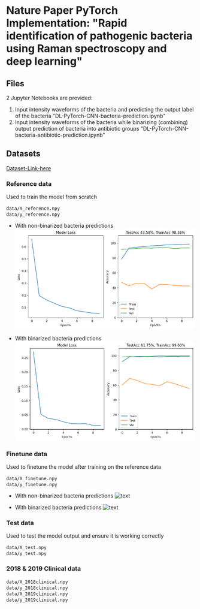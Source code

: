 # Nature Paper PyTorch Implementation: "Rapid identification of pathogenic bacteria using Raman spectroscopy and deep learning"

## Files
2 Jupyter Notebooks are provided:
1. Input intensity waveforms of the bacteria and predicting the output label of the bacteria "DL-PyTorch-CNN-bacteria-prediction.ipynb"
2. Input intensity waveforms of the bacteria while binarizing (combining) output prediction of bacteria into antibiotic groups "DL-PyTorch-CNN-bacteria-antibiotic-prediction.ipynb"

## Datasets
[Dataset-Link-here](https://www.dropbox.com/scl/fo/fb29ihfnvishuxlnpgvhg/AJToUtts-vjYdwZGeqK4k-Y?rlkey=r4p070nsuei6qj3pjp13nwf6l&dl=0)

### Reference data
Used to train the model from scratch
```
data/X_reference.npy
data/y_reference.npy
```
- With non-binarized bacteria predictions
  ![text](/results/bacteria-prediction-x-ref.png)

- With binarized bacteria predictions
  ![text](/results/binarized-antibiotic-prediction-x-ref.png)

### Finetune data
Used to finetune the model after training on the reference data
```
data/X_finetune.npy
data/y_finetune.npy
```
- With non-binarized bacteria predictions
  ![text](/results/bacteria-prediction-finetune.png)

- With binarized bacteria predictions
  ![text](/results/binarized-antibiotic-prediction-finetune.png)

### Test data
Used to test the model output and ensure it is working correctly
```
data/X_test.npy
data/y_test.npy
```

### 2018 & 2019 Clinical data
```
data/X_2018clinical.npy
data/y_2018clinical.npy
data/X_2019clinical.npy
data/y_2019clinical.npy
```

##
